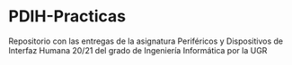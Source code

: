 # PDIH-Practicas
Repositorio con las entregas de la asignatura Periféricos y Dispositivos de Interfaz Humana 20/21 del grado de Ingeniería Informática por la UGR
